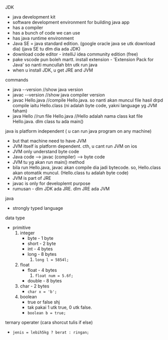 JDK
* java development kit
* software development environment for building java app
* has a compiler
* has a bunch of code we can use
* has java runtime environment
* Java SE = java standard edition. (google oracle java se utk download dia) (java SE tu dlm dia ada JDK)
* download code editor - intelliJ idea community edition (free)
* pake vscode pun boleh martt. install extension - 'Extension Pack for Java' so nanti muncullah btn utk run java
* when u install JDK, u get JRE and JVM

commands
* java --version   //show java version
* javac --version  //show java compiler version
* javac Hello.java  //compile Hello.java.  so nanti akan muncul file hasil drpd compile iaitu Hello.class  (ni adalah byte code, yakni language yg JVM faham)
* java Hello   //run file Hello.java   //Hello adalah nama class kat file Hello.java.  dlm class tu ada main()


java is platform independent ( u can run java program on any machine)
* but that machine need to have JVM
* JVM itself is platform dependent. cth, u cant run JVM on ios
* JVM only understand byte code
* Java code --> javac (compiler) --> byte code
* JVM tu yg akan run main() method
* bila run Hello.java, javac akan compile dia jadi bytecode. so, Hello.class akan otomatik muncul. (Hello.class tu adalah byte code)
* JVM is part of JRE
* javac is only for developlemt purpose
* rumusan - dlm JDK ada JRE.  dlm JRE ada JVM

java
* strongly typed language

data type
* primitive
  1. integer
      * byte   - 1 byte
      * short  - 2 byte
      * int    - 4 bytes
      * long   - 8 bytes
          1. `long l = 5854l;`
  3. float
      * float  - 4 bytes
         1. `float num = 5.6f;`
      * double - 8 bytes 
  5. char  - 2 bytes
        * `char x = 'b';`
  7. boolean
       * true or false shj
       * tak pakai 1 utk true, 0 utk false.
       * `boolean b = true;`

ternary operater (cara shorcut tulis if else)
* `jenis = lebih5kg ? berat : ringan;`
